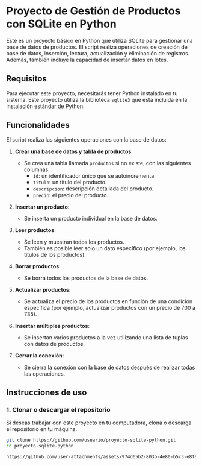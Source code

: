 # Proyecto de Gestión de Productos con SQLite en Python

Este es un proyecto básico en Python que utiliza SQLite para gestionar una base de datos de productos. El script realiza operaciones de creación de base de datos, inserción, lectura, actualización y eliminación de registros. Además, también incluye la capacidad de insertar datos en lotes.

## Requisitos

Para ejecutar este proyecto, necesitarás tener Python instalado en tu sistema. Este proyecto utiliza la biblioteca `sqlite3` que está incluida en la instalación estándar de Python.

## Funcionalidades

El script realiza las siguientes operaciones con la base de datos:

1. **Crear una base de datos y tabla de productos**:
   - Se crea una tabla llamada `productos` si no existe, con las siguientes columnas:
     - `id`: un identificador único que se autoincrementa.
     - `titulo`: un título del producto.
     - `descripcion`: descripción detallada del producto.
     - `precio`: el precio del producto.

2. **Insertar un producto**:
   - Se inserta un producto individual en la base de datos.

3. **Leer productos**:
   - Se leen y muestran todos los productos.
   - También es posible leer solo un dato específico (por ejemplo, los títulos de los productos).

4. **Borrar productos**:
   - Se borra todos los productos de la base de datos.

5. **Actualizar productos**:
   - Se actualiza el precio de los productos en función de una condición específica (por ejemplo, actualizar productos con un precio de 700 a 735).

6. **Insertar múltiples productos**:
   - Se insertan varios productos a la vez utilizando una lista de tuplas con datos de productos.

7. **Cerrar la conexión**:
   - Se cierra la conexión con la base de datos después de realizar todas las operaciones.

## Instrucciones de uso

### 1. Clonar o descargar el repositorio

Si deseas trabajar con este proyecto en tu computadora, clona o descarga el repositorio en tu máquina.

```bash
git clone https://github.com/usuario/proyecto-sqlite-python.git
cd proyecto-sqlite-python

https://github.com/user-attachments/assets/974d65b2-803b-4e80-b5c3-e8f82d1cbc9d
